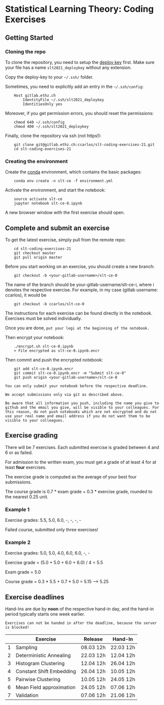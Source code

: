 # Statistical Learning Theory: Coding Exercises

## Getting Started

### Cloning the repo

To clone the repository, you need to setup the [deploy key](slt2021_deploykey) first. Make sure your file has a name `slt2021_deploykey` without any extension. 

Copy the deploy-key to your `~/.ssh/` folder.
    
Sometimes, you need to explicitly add an entry in the `~/.ssh/config`:

```
    Host gitlab.ethz.ch
        IdentityFile ~/.ssh/slt2021_deploykey
        IdentitiesOnly yes
```

Moreover, if you get permission errors, you should reset the permissions:

```
    chmod 640 ~/.ssh/config
    chmod 400 ~/.ssh/slt2021_deploykey
```

Finally, clone the repository via ssh (not https!):

```
    git clone git@gitlab.ethz.ch:ccarlos/slt-coding-exercises-21.git
    cd slt-coding-exercises-21
```

### Creating the environment

Create the [conda](https://docs.conda.io/projects/conda/en/latest/user-guide/install/index.html) environment, which contains the basic packages:

```
    conda env create -n slt-ce -f environment.yml
```

Activate the environment, and start the notebook:

```
    source activate slt-ce
    jupyter notebook slt-ce-0.ipynb
```
A new browser window with the first exercise should open.

## Complete and submit an exercise

To get the latest exercise, simply pull from the remote repo:

```
    cd slt-coding-exercises-21
    git checkout master
    git pull origin master
```

Before you start working on an exercise, you should create a new branch:

```
    git checkout -b <your-gitlab-username>/slt-ce-0
```
    
The name of the branch should be your-gitlab-username/slt-ce-i, where i denotes the respective exercise. For example, in my case (gitlab username: ccarlos), it would be

```
    git checkout -b ccarlos/slt-ce-0
```

The instructions for each exercise can be found directly in the notebook. Exercises must be solved individually.

Once you are done, `put your legi at the beginning of the notebook.`

Then encrypt your notebook:

```
    ./encrypt.sh slt-ce-0.ipynb
    > File encrypted as slt-ce-0.ipynb.encr
```

Then commit and push the encrypted notebook:

```
    git add slt-ce-0.ipynb.encr
    git commit slt-ce-0.ipynb.encr -m "Submit slt-ce-0"
    git push origin <your-gitlab-username>/slt-ce-0
```

`You can only submit your notebook before the respective deadline.`

`We accept submissions only via git as described above.`

`Be aware that all information you push, including the name you give to github and the email you give, will be visible to your colleagues. For this reason, do not push notebooks which are not encrypted and do not use your real name and email address if you do not want them to be visible to your colleagues.`


## Exercise grading

There will be 7 exercises. Each submitted exercise is graded between 4 and 6 or as failed.

For admission to the written exam, you must get a grade of at least 4 for at least **four** exercises.

The exercise grade is computed as the average of your best four submissions.

The course grade is 0.7 * exam grade + 0.3 * exercise grade, rounded to the nearest 0.25 unit.

### Example 1

Exercise grades: 5.5, 5.0, 6.0, -, -, -, -

Failed course, submitted only three exercises!

### Example 2

Exercise grades: 5.0, 5.0, 4.0, 6.0, 6.0, -, -

Exercise grade = (5.0 + 5.0 + 6.0 + 6.0) / 4 = 5.5

Exam grade = 5.0

Course grade = 0.3 * 5.5 + 0.7 * 5.0 = 5.15 --> 5.25


## Exercise deadlines

Hand-Ins are due by **noon** of the respective hand-in day, and the hand-in period typically starts one week earlier.

`Exercises can not be handed in after the deadline, because the server is blocked!`

|   | Exercise                 | Release   |  Hand-In          | 
|---|--------------------------|-----------|-------------------|
| 1 | Sampling                 | 08.03 12h       | 22.03 12h  |
| 2 | Deterministic Annealing  | 22.03 12h       | 12.04 12h  |
| 3 | Histogram Clustering     | 12.04 12h       | 26.04 12h  |
| 4 | Constant Shift Embedding | 26.04 12h       | 10.05 12h  |
| 5 | Pairwise Clustering      | 10.05 12h       | 24.05 12h  |
| 6 | Mean Field approximation | 24.05 12h       | 07.06 12h  |
| 7 | Validation               | 07.06 12h       | 21.06 12h  |

